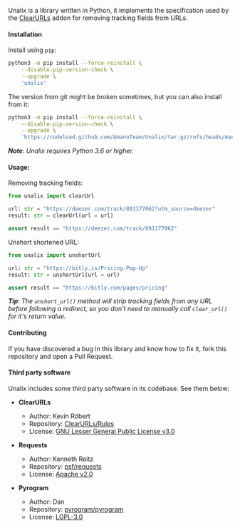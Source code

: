 Unalix is a library written in Python, it implements the specification used by the [ClearURLs](https://github.com/ClearURLs/Addon) addon for removing tracking fields from URLs.

#### Installation

Install using `pip`:

```bash
python3 -m pip install --force-reinstall \
    --disable-pip-version-check \
    --upgrade \
    'unalix'
```

The version from git might be broken sometimes, but you can also install from it:

```bash
python3 -m pip install --force-reinstall \
    --disable-pip-version-check \
    --upgrade \
    'https://codeload.github.com/AmanoTeam/Unalix/tar.gz/refs/heads/master'
```

_**Note**: Unalix requires Python 3.6 or higher._

#### Usage:

Removing tracking fields:

```python
from unalix import clearUrl

url: str = "https://deezer.com/track/891177062?utm_source=deezer"
result: str = clearUrl(url = url)

assert result == "https://deezer.com/track/891177062"
```

Unshort shortened URL:

```python
from unalix import unshortUrl

url: str = "https://bitly.is/Pricing-Pop-Up"
result: str = unshortUrl(url = url)

assert result == "https://bitly.com/pages/pricing"
```

_**Tip**: The `unshort_url()` method will strip tracking fields from any URL before following a redirect, so you don't need to manually call `clear_url()` for it's return value._

#### Contributing

If you have discovered a bug in this library and know how to fix it, fork this repository and open a Pull Request.

#### Third party software

Unalix includes some third party software in its codebase. See them below:

- **ClearURLs**
  - Author: Kevin Röbert
  - Repository: [ClearURLs/Rules](https://github.com/ClearURLs/Rules)
  - License: [GNU Lesser General Public License v3.0](https://gitlab.com/ClearURLs/Rules/blob/master/LICENSE)

- **Requests**
  - Author: Kenneth Reitz
  - Repository: [psf/requests](https://github.com/psf/requests)
  - License: [Apache v2.0](https://github.com/psf/requests/blob/master/LICENSE)

- **Pyrogram**
  - Author: Dan
  - Repository: [pyrogram/pyrogram](https://github.com/pyrogram/pyrogram)
  - License: [LGPL-3.0](https://github.com/pyrogram/pyrogram/blob/master/COPYING)
